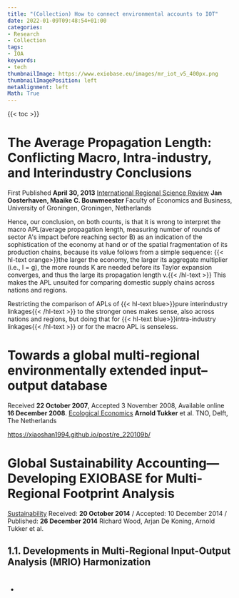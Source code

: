 ```yaml
---
title: "(Collection) How to connect environmental accounts to IOT"
date: 2022-01-09T09:48:54+01:00
categories:
- Research
- Collection
tags:
- IOA
keywords:
- tech
thumbnailImage: https://www.exiobase.eu/images/mr_iot_v5_400px.png
thumbnailImagePosition: left
metaAlignment: left
Math: True
---
```

<!--more-->
{{< toc >}}
# The Average Propagation Length: Conflicting Macro, Intra-industry, and Interindustry Conclusions
First Published **April 30, 2013**
[International Regional Science Review](https://journals.sagepub.com/doi/full/10.1177/0160017613486670)
**Jan Oosterhaven, Maaike C. Bouwmeester**
Faculty of Economics and Business, University of Groningen, Groningen, Netherlands

Hence, our conclusion, on both counts, is that it is wrong to interpret the macro APL(average propagation length, measuring number of rounds of sector A's impact before reaching sector B) as an indication of the sophistication of the economy at hand or of the spatial fragmentation of its production chains, because its value follows from a simple sequence: {{< hl-text orange>}}the larger the economy, the larger its aggregate multiplier (i.e., l = g), the more rounds K are needed before its Taylor expansion converges, and thus the large its propagation length v.{{< /hl-text >}} This makes the APL unsuited for comparing domestic supply chains across nations and regions.

Restricting the comparison of APLs of {{< hl-text blue>}}pure interindustry linkages{{< /hl-text >}} to the stronger ones makes sense, also across nations and regions, but doing that for {{< hl-text blue>}}intra-industry linkages{{< /hl-text >}} or for the macro APL is senseless.

# Towards a global multi-regional environmentally extended input–output database
Received **22 October 2007**, Accepted 3 November 2008, Available online **16 December 2008**.
[Ecological Economics](https://www.sciencedirect.com/science/article/pii/S0921800908004801)
**Arnold Tukker** et al.
TNO, Delft, The Netherlands

https://xiaoshan1994.github.io/post/re_220109b/

# Global Sustainability Accounting—Developing EXIOBASE for Multi-Regional Footprint Analysis
[Sustainability](https://www.mdpi.com/2071-1050/7/1/138/htm)
Received: **20 October 2014** / Accepted: 10 December 2014 / Published: **26 December 2014**
Richard Wood, Arjan De Koning, Arnold Tukker et al.

## 1.1. Developments in Multi-Regional Input-Output Analysis (MRIO) Harmonization

#
*
